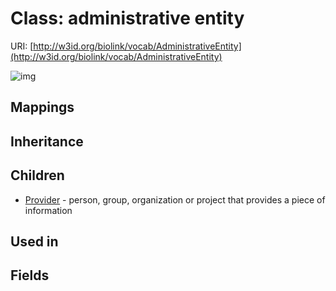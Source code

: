 # Class: administrative entity




URI: [http://w3id.org/biolink/vocab/AdministrativeEntity](http://w3id.org/biolink/vocab/AdministrativeEntity)

![img](images/AdministrativeEntity.png)
## Mappings

## Inheritance

## Children

 * [Provider](Provider.md) - person, group, organization or project that provides a piece of information
## Used in

## Fields

